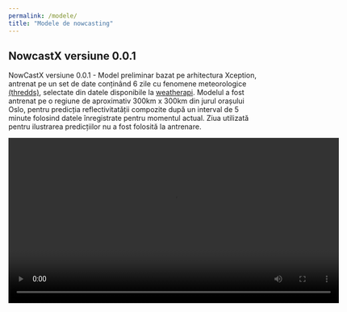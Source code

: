 ```yaml
---
permalink: /modele/
title: "Modele de nowcasting"
---
```



## NowcastX versiune 0.0.1
NowCastX versiune 0.0.1 - Model preliminar bazat pe arhitectura Xception, antrenat pe un set de date conținând 6 zile cu fenomene meteorologice [(thredds)](https://thredds.met.no/thredds/catalog/remotesensing/reflectivity-nordic/catalog.html), selectate din datele disponibile la [weatherapi](https://api.met.no/weatherapi/metalerts/1.1?show=all&lang=en). Modelul a fost antrenat pe o regiune de aproximativ 300km x 300km din jurul orașului Oslo, pentru predicția reflectivitatății compozite după un interval de 5 minute folosind datele înregistrate pentru momentul actual. Ziua utilizată pentru ilustrarea predicțiilor nu a fost folosită la antrenare.

<video width="130%" controls>
  <source src="https://weamyl.met.no/assets/videos/xnow_5m_with_negative_5minutes_noRMSE_noCM.mp4" type="video/mp4">
</video>
